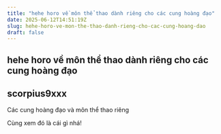 ```yaml
---
title: "hehe horo về môn thể thao dành riêng cho các cung hoàng đạo"
date: 2025-06-12T14:51:19Z
slug: hehe-horo-ve-mon-the-thao-danh-rieng-cho-cac-cung-hoang-dao
draft: false
---
```


## hehe horo về môn thể thao dành riêng cho các cung hoàng đạo

## scorpius9xxx

Các cung hoàng đạo và môn thể thao riêng
 
 
Cùng xem đó là cái gì nhá!